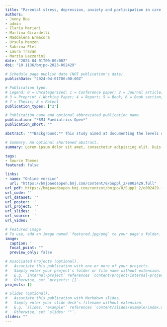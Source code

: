 ```yaml
---
title: "Parental stress, depression, anxiety and participation in care in neonatal intensive care unit: a cross-sectional study in Italy comparing mothers versus fathers"
authors:
- Jenny Bua
- admin
- Ilaria Mariani
- Martina Girardelli
- Maddalena Ermacora
- Ursula Manzon
- Sabrina Plet
- Laura Travan
- Marzia Lazzerini
date: "2024-04-01T00:00:00Z"
doi: "10.1136/bmjpo-2023-002429"

# Schedule page publish date (NOT publication's date).
publishDate: "2024-04-01T00:00:00Z"

# Publication type.
# Legend: 0 = Uncategorized; 1 = Conference paper; 2 = Journal article;
# 3 = Preprint / Working Paper; 4 = Report; 5 = Book; 6 = Book section;
# 7 = Thesis; 8 = Patent
publication_types: ["2"]

# Publication name and optional abbreviated publication name.
publication: "*BMJ Paediatrics Open*"
publication_short: ""

abstract: "**Background:** This study aimed at documenting the levels of stress, depression, anxiety and participation in care among mothers versus fathers of newborns hospitalised in a third-level neonatal intensive care unit (NICU) in Northern Italy.  \n  \n  **Methods:** Parental stress, depression and anxiety were assessed by the Parental Stressor Scale in NICU (PSS:NICU), the Edinburgh Postnatal Depression Scale (EPDS) and the State-Trait Anxiety Inventory (STAI). Participation in care was evaluated with the Index of Parental Participation. Differences between mothers and fathers were assessed with the Mood’s median test and z-test, respectively for continuous and discrete variables. Multivariate analyses controlling for potential confounders were performed to confirm gender differences.  \n  \n  **Results:** 191 parents (112 mothers and 79 fathers) were enrolled. Mothers reported significantly higher median scores for stress (2.9 vs 2.2, p<0.001) and trait anxiety (37 vs 32, p=0.004) and higher depression rates (EPDS >= 12: 43.8% vs 19.0%, p<0.001). High stress (PSS:NICU >= 3) was reported by 45.5% of mothers compared with 24.1% of fathers (p=0.004). The frequency of the three conditions simultaneously was significantly higher among mothers (20.0% vs 3.8%, p=0.016), with the vast majority of mothers (76.0%) suffering from at least one condition compared with less than half of fathers (45.3%, p<0.001). Participation in care was more frequent in mothers (median score: 19 vs 15, p<0.001), with the exception of activities related to advocacy (median 5 vs 4, p=0.053). In a multivariate analysis, gender differences in mental health outcomes did not change.  \n  \n  **Conclusions:** Routine screening of mental distress among parents of infants in NICU is warranted, and gender differences need to be acknowledged in order to deliver tailored support and to promote collaboration with the family of vulnerable newborns. Knowledge and skills on how to prevent and cope with mental distress of parents should be part of the core curriculum of staff working in NICU."

# Summary. An optional shortened abstract.
summary: Lorem ipsum dolor sit amet, consectetur adipiscing elit. Duis posuere tellus ac convallis placerat. Proin tincidunt magna sed ex sollicitudin condimentum.

tags:
- Source Themes
featured: false

links:
- name: "Online version"
  url: "https://bmjpaedsopen.bmj.com/content/8/Suppl_2/e002429.full"
url_pdf: https://bmjpaedsopen.bmj.com/content/bmjpo/8/Suppl_2/e002429.full.pdf
url_code: ''
url_dataset: ''
url_poster: ''
url_project: ''
url_slides: ''
url_source: ''
url_video: ''

# Featured image
# To use, add an image named `featured.jpg/png` to your page's folder. 
image:
  caption: ''
  focal_point: ""
  preview_only: false

# Associated Projects (optional).
#   Associate this publication with one or more of your projects.
#   Simply enter your project's folder or file name without extension.
#   E.g. `internal-project` references `content/project/internal-project/index.md`.
#   Otherwise, set `projects: []`.
projects: []

# Slides (optional).
#   Associate this publication with Markdown slides.
#   Simply enter your slide deck's filename without extension.
#   E.g. `slides: "example"` references `content/slides/example/index.md`.
#   Otherwise, set `slides: ""`.
slides: ""
---
```


